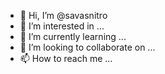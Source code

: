 - 👋 Hi, I’m @savasnitro
- 👀 I’m interested in ...
- 🌱 I’m currently learning ...
- 💞️ I’m looking to collaborate on ...
- 📫 How to reach me ...

<!---
savasnitro/savasnitro is a ✨ special ✨ repository because its `README.md` (this file) appears on your GitHub profile.
You can click the Preview link to take a look at your changes.
--->
